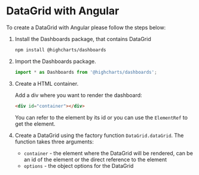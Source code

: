 DataGrid with Angular
===

To create a DataGrid with Angular please follow the steps below: <br>

1. Install the Dashboards package, that contains DataGrid

    ```bash
    npm install @highcharts/dashboards
    ```

2. Import the Dashboards package.

    ```typescript
    import * as Dashboards from '@highcharts/dashboards';
    ```

3. Create a HTML container.  

    Add a div where you want to render the dashboard:
    ```html
    <div id="container"></div>
    ```

    You can refer to the element by its id or you can use the `ElementRef` to get the element.

4. Create a DataGrid using the factory function `DataGrid.dataGrid`. The function takes three arguments:
    - `container` - the element where the DataGrid will be rendered, can be an id of the element or the direct reference to the element
    - `options` - the object options for the DataGrid
